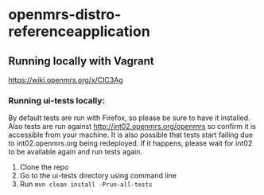 openmrs-distro-referenceapplication
===================================

## Running locally with Vagrant 
https://wiki.openmrs.org/x/CIC3Ag

### Running ui-tests locally:

By default tests are run with Firefox, so please be sure to have it installed.
Also tests are run against http://int02.openmrs.org/openmrs so confirm it is accessible from your machine.
It is also possible that tests start failing due to int02.openmrs.org being redeployed. If it happens, please wait for int02 to be available again and run tests again.

1. Clone the repo
2. Go to the ui-tests directory using command line
3. Run `mvn clean install -Prun-all-tests`
